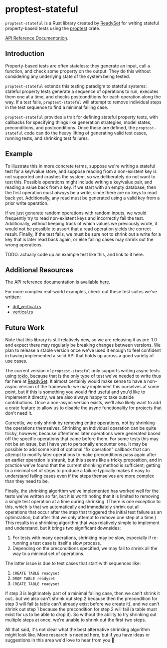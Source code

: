 # proptest-stateful

`proptest-stateful` is a Rust library created by
[ReadySet](https://readyset.io/) for writing stateful property-based tests
using the
[proptest](https://altsysrq.github.io/proptest-book/proptest/index.html) crate.

[API Reference
Documentation](https://docs.rs/proptest-stateful/latest/proptest_stateful/).

## Introduction

Property-based tests are often stateless: they generate an input, call a
function, and check some property on the output. They do this without
considering any underlying state of the system being tested.

`proptest-stateful` extends this testing paradigm to stateful systems: stateful
property tests generate a sequence of operations to run, executes them one at a
time, and checks postconditions for each operation along the way. If a test
fails, `proptest-stateful` will attempt to remove individual steps in the test
sequence to find a minimal failing case.

`proptest-stateful` provides a trait for defining stateful property tests, with
callbacks for specifying things like generation strategies, model states,
preconditions, and postconditions. Once these are defined, the
`proptest-stateful` code can do the heavy lifting of generating valid test
cases, running tests, and shrinking test failures.

## Example

To illustrate this in more concrete terms, suppose we're writing a stateful
test for a key/value store, and suppose reading from a non-existent key is not
supported and crashes the system, so we deliberately do not want to test this.
Possible operations might include writing a key/value pair, and reading a value
back from a key. If we start with an empty database, then the first operation
must *always* be a write, since there are no keys to read back yet.
Additionally, any read must be generated using a valid key from a prior write
operation.

If we just generate random operations with random inputs, we would frequently
try to read non-existent keys and incorrectly fail the test. Additionally,
without keeping track of which values we previously wrote, it would not be
possible to assert that a read operation yields the correct result. Finally, if
the test fails, we must be sure not to shrink out a write for a key that is
later read back again, or else failing cases may shrink out the wrong
operations.

TODO: actually code up an example test like this, and link to it here.

## Additional Resources

The API reference documentation is available
[here](https://docs.rs/proptest-stateful/latest/proptest_stateful/).

For more complex real-world examples, check out these test suites we've
written:
 * [ddl_vertical.rs](https://github.com/readysettech/readyset/blob/main/replicators/tests/ddl_vertical.rs)
 * [vertical.rs](https://github.com/readysettech/readyset/blob/main/readyset-mysql/tests/vertical.rs)

## Future Work

Note that this library is still relatively new, so we are releasing it as
pre-1.0 and expect there may regularly be breaking changes between versions. We
plan to release a stable version once we've used it enough to feel confident in
having implemented a solid API that holds up across a good variety of use
cases.

The current version of `proptest-stateful` only supports writing async tests
using [tokio](https://tokio.rs/), because that is the only type of test we've
needed to write thus far here at [ReadySet](https://readyset.io/). It almost
certainly would make sense to have a non-async version of the framework; we may
implement this ourselves at some point, but if this is something you would find
useful and you'd like to implement it directly, we are also always happy to
take outside contributions. Once a non-async version exists, we'll also likely
want to add a crate feature to allow us to disable the async functionality for
projects that don't need it.

Currently, we only shrink by removing entire operations, not by shrinking the
operations themselves. Shrinking an individual operation can be quite tricky,
however, because oftentimes later operations were generated based off the
specific operations that came before them. For some tests this may not be an
issue, but I have yet to personally encounter one. It may be possible to add
some kind of optional "fix operation" callback that can attempt to modify later
operations to make preconditions pass again after an earlier operation is
shrunk, but this seems like a tricky proposition, and in practice we've found
that the current shrinking method is sufficient; getting to a minimal set of
steps to produce a failure typically makes it easy to understand failing cases
even if the steps themselves are more complex than they need to be.

Finally, the shrinking algorithm we've implemented has worked well for the
tests we've written so far, but it is worth noting that it is limited to
removing a single test operation at a time during shrinking. (There is one
exception to this, which is that we automatically and immediately shrink out
all operations that occur after the step that triggered the initial test
failure as an optimization, but after that we only attempt to remove one step
at a time.) This results in a shrinking algorithm that was relatively simple to
implement and understand, but it brings two significant downsides:

 1. For tests with many operations, shrinking may be slow, especially if
    re-running a test case is itself a slow process.
 2. Depending on the preconditions specified, we may fail to shrink all the way
    to a minimal set of operations.

The latter issue is due to test cases that start with sequences like:

 1. `CREATE TABLE readyset`
 2. `DROP TABLE readyset`
 3. `CREATE TABLE readyset`

If step 3 is legitimately part of a minimal failing case, then we can't shrink
it out...but we also can't shrink out step 2 because then the precondition for
step 3 will fail (a table can't already exist before we create it), and we
can't shrink out step 1 because the precondition for step 2 will fail (a table
must exist for us to be able to drop it). So without the ability to try
shrinking out multiple steps at once, we're unable to shrink out the first two
steps.

All that said, it's not clear what the best alternative shrinking algorithm
might look like. More research is needed here, but if you have ideas or
suggestions in this area we'd love to hear from you 🙂
